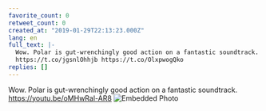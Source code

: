 ```yaml
---
favorite_count: 0
retweet_count: 0
created_at: "2019-01-29T22:13:23.000Z"
lang: en
full_text: |-
  Wow. Polar is gut-wrenchingly good action on a fantastic soundtrack. 
  https://t.co/jgsnlOhhjb https://t.co/OlxpwogQko
replies: []
---
```


Wow. Polar is gut-wrenchingly good action on a fantastic soundtrack.
<https://youtu.be/oMHwRal-AR8>
![Embedded Photo](https://twitter-media-coderbyheart.s3.eu-north-1.amazonaws.com/1090372358945341440-DyHH4WxWsAI27Vt.jpg)
